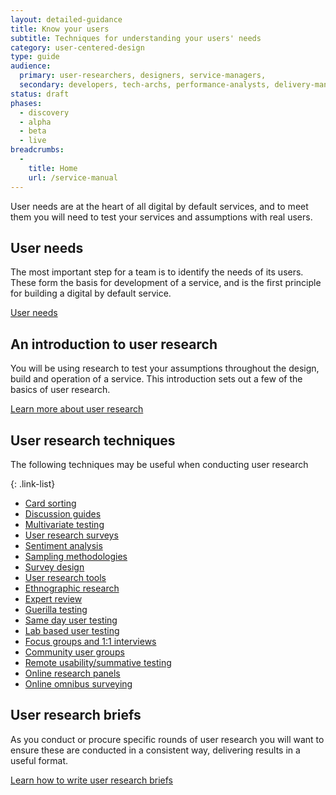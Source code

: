 ```yaml
---
layout: detailed-guidance
title: Know your users
subtitle: Techniques for understanding your users' needs
category: user-centered-design
type: guide
audience:
  primary: user-researchers, designers, service-managers,
  secondary: developers, tech-archs, performance-analysts, delivery-managers
status: draft
phases:
  - discovery
  - alpha
  - beta
  - live
breadcrumbs:
  -
    title: Home
    url: /service-manual
---
```


User needs are at the heart of all digital by default services, and to meet them you will need to test your services and assumptions with real users.

## User needs

The most important step for a team is to identify the needs of its users. These form the basis for development of a service, and is the first principle for building a digital by default service.

[User needs](/service-manual/user-centered-design/user-needs.html)


## An introduction to user research

You will be using research to test your assumptions throughout the design, build and operation of a service. This introduction sets out a few of the basics of user research.

[Learn more about user research](/service-manual/user-centered-design/introduction-to-user-research.html)

## User research techniques

The following techniques may be useful when conducting user research

{: .link-list}
* [Card sorting](/service-manual/user-centered-design/card-sorting.html)
* [Discussion guides](/service-manual/user-centered-design/user-research/discussion-guides.html)
* [Multivariate testing](/service-manual/user-centered-design/user-research/multivariate-testing.html)
* [User research surveys](/service-manual/user-centered-design/user-research/user-research-surveys.html)
* [Sentiment analysis](/service-manual/user-centered-design/user-research/sentiment-analysis.html)
* [Sampling methodologies](/service-manual/user-centered-design/user-research/sampling-methodologies.html)
* [Survey design](/service-manual/user-centered-design/user-research/survey-design.html)
* [User research tools](/service-manual/user-centered-design/user-research/user-research-tools.html)
* [Ethnographic research](/service-manual/user-centered-design/user-research/ethnographic-research.html)
* [Expert review](/service-manual/user-centered-design/user-research/expert-review.html)
* [Guerilla testing](/service-manual/user-centered-design/user-research/guerilla-testing.html)
* [Same day user testing](/service-manual/user-centered-design/user-research/same-day-user-testing.html)
* [Lab based user testing](/service-manual/user-centered-design/user-research/lab-based-user-testing.html)
* [Focus groups and 1:1 interviews](/service-manual/user-centered-design/user-research/focus-groups-mini-groups-interviews.html)
* [Community user groups](/service-manual/user-centered-design/user-research/community-user-groups.html)
* [Remote usability/summative testing](/service-manual/user-centered-design/user-research/remote-usability.html)
* [Online research panels](/service-manual/user-centered-design/user-research/online-research-panels.html)
* [Online omnibus surveying](/service-manual/user-centered-design/user-research/online-omnibus-survey.html)

## User research briefs

As you conduct or procure specific rounds of user research you will want to ensure these are conducted in a consistent way, delivering results in a useful format.

[Learn how to write user research briefs](/service-manual/user-centered-design/user-research/user-research-briefs.html)
